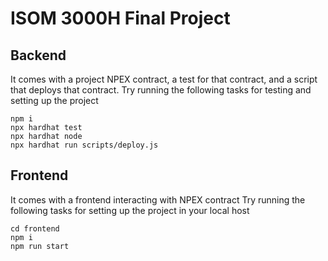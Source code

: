 # ISOM 3000H Final Project

## Backend
It comes with a project NPEX contract, a test for that contract, and a script that deploys that contract.
Try running the following tasks for testing and setting up the project

```shell
npm i 
npx hardhat test
npx hardhat node
npx hardhat run scripts/deploy.js
```
## Frontend
It comes with a frontend interacting with NPEX contract
Try running the following tasks for setting up the project in your local host

```shell
cd frontend
npm i
npm run start
```